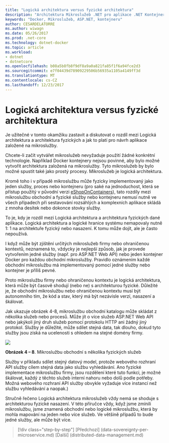 ```yaml
---
title: "Logická architektura versus fyzické architektura"
description: "Architektura Mikroslužeb .NET pro aplikace .NET Kontejnerizované | Logická architektura versus fyzické architektura"
keywords: "Docker, Mikroslužeb, ASP.NET, kontejneru"
author: CESARDELATORRE
ms.author: wiwagn
ms.date: 05/26/2017
ms.prod: .net-core
ms.technology: dotnet-docker
ms.topic: article
ms.workload:
- dotnet
- dotnetcore
ms.openlocfilehash: b08a5b8fb8f9df8a9a0a821fa85f1f6a94fce2d3
ms.sourcegitcommit: e7f04439d78909229506b56935a1105a4149ff3d
ms.translationtype: MT
ms.contentlocale: cs-CZ
ms.lasthandoff: 12/23/2017
---
```

# <a name="logical-architecture-versus-physical-architecture"></a>Logická architektura versus fyzické architektura

Je užitečné v tomto okamžiku zastavit a diskutovat o rozdíl mezi Logická architektura a architektura fyzických a jak to platí pro návrh aplikace založené na mikroslužby.

Chcete-li začít vytvářet mikroslužeb nevyžaduje použití žádné konkrétní technologie. Například Docker kontejnery nejsou povinné, aby bylo možné vytvořit architektura založená na mikroslužby. Tyto mikroslužeb by bylo možné spustit také jako prostý procesy. Mikroslužeb je logická architektura.

Kromě toho i v případě mikroslužbu může fyzicky implementovaný jako jeden služby, proces nebo kontejneru (pro saké na jednoduchost, která se přístup použitý v původní verzi [eShopOnContainers](http://aka.ms/MicroservicesArchitecture)), tato rozdíly mezi mikroslužbu obchodní a fyzické služby nebo kontejneru nemusí nutně ve všech případech při sestavování rozsáhlých a komplexních aplikace skládá z mnoha desítek nebo dokonce stovky služby.

To je, kdy je rozdíl mezi Logická architektura a architektura fyzických dané aplikace. Logická architektura a logické hranice systému nemapovaly nutně 1: 1 na architektuře fyzický nebo nasazení. K tomu může dojít, ale je často nepoužívá.

I když může být zjištění určitých mikroslužeb firmy nebo ohraničenou kontextů, neznamená to, vždycky je nejlepší způsob, jak je provede vytvořením jedné služby (např. pro ASP.NET Web API) nebo jeden kontejner Docker pro každou obchodní mikroslužby. Pravidlo oznámením každé obchodní mikroslužbu má implementovaný pomocí jedné služby nebo kontejner je příliš pevné.

Proto mikroslužbu firmy nebo ohraničenou kontextu je logická architektura, která může být časově shodují (nebo ne) s architekturou fyzické. Důležité je, že obchodní mikroslužbu nebo ohraničenou kontextu musí být autonomního tím, že kód a stav, který má být nezávisle verzí, nasazení a škálovat.

Jak ukazuje obrázek 4-8, mikroslužbu obchodní katalogu může skládat z několika služeb nebo procesů. Může jít o více služeb ASP.NET Web API nebo jakýkoli jiný druh služeb pomocí protokolu HTTP ani žádný jiný protokol. Služby je důležité, může sdílet stejná data, tak dlouho, dokud tyto služby jsou získá na ucelenosti s ohledem na stejné domény firmy.

![](./media/image8.png)

**Obrázek 4 – 8**. Mikroslužbu obchodní s několika fyzických služeb

Služby v příkladu sdílet stejný datový model, protože webového rozhraní API služby cílem stejná data jako službu vyhledávání. Ano fyzické implementace mikroslužbu firmy, jsou rozdělení které tuto funkci, je možné škálovat, každý z těchto služeb interní nahoru nebo dolů podle potřeby. Možná webového rozhraní API služby obvykle vyžaduje více instancí než službu vyhledávání a naopak.)

Stručně řečeno Logická architektura mikroslužeb vždy nemá se shoduje s architekturou fyzické nasazení. V této příručce vždy, když jsme zmínili mikroslužbu, jsme znamená obchodní nebo logické mikroslužbu, která by mohla mapování na jeden nebo více služeb. Ve většině případů to bude jedné služby, ale může být více.


>[!div class="step-by-step"]
[Předchozí] (data-sovereignty-per-microservice.md) [Další] (distributed-data-management.md)
